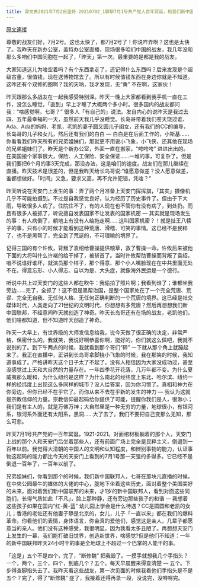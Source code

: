 ```yaml
---
title: 郭文贵2021年7月2日盖特 20210702_1聊聊7月1号共产党人百年冥诞，和我们新中国联邦……全球连线直播……最大的不同之处是什么？
---
```


[原文連接](https://gnews.org/ThreadView/53481190)

尊敬的战友们好，7月2号。这也太快了，都7月2号了！你说咋弄啊？这也是太快了。我昨天在新办公室，盖特办公室直播，现场很多咱们中国的战友，我几年没和那么多咱们中国同胞在一起了，「昨天」第一次。最重要的是都是我的战友。


大家知道这儿为啥空着吗？有个东西拿走了，还记得什么东西吗？后来发现是个超级古董，很值钱，现在送博物馆去了。所以有时候值钱东西在身边你就是不知道。这咋还有个双修的图啊？我的天呐，我才发现，无“黄” 不在啊，这家伙！


昨天跟那么多战友在一起我感受特别深。昨天一晚上大家都看到我手机一直在工作，没怎么睡觉，「直到」早上才睡了大概两个多小时。很多国内的战友都问我：“啥感觉啊，七哥？” 很多人「有自己的」说法。发自内心的说昨天是我过去四、五年最幸福的一天，虽然前天我几乎没睡觉。长岛哥带着我们苍天饶过谁、Ada、Ada的妈妈、老凯，老凯的妻子圆又圆儿子闺女，还有我们的CC的编导，长岛哥的儿子和女儿，然后还有我们的白白 — 白白是在后面工作的，小斯基……你看看我们昨天所有的兄弟姐妹们，那就更不用说小飞象，小飞侠，还其他在现场的兄弟姐妹们了。昨天是个新办公室，外面一直在搬家，“咵咵咵” 进进出出的。在美国搬个家事很大，保险、人工保险、安全保证……一堆的事，可复杂了。但是我们要把6个月的事3天完成，那没办法，这是咱们的速度。战友们在那儿继续在直播。昨天技术是很差的，但是我昨天给长岛哥说:“谁愿意做差？没人愿意做差，谁都想做好。「时间」又急，要求又高，再不允许犯错，凭啥？” 


昨天听说在天安门上发生的事：弄了两个月准备上天安门挥挥旗，「其实」摄像机几乎不可能拍摄到。不过是自我感觉良好，认为经历了历史事件了。但由于下大雨，导致很多人病了。住院住不了，有的人现在也不管你有没有病了，到处扔。而且有很多人被抓了，听说擅自发表国家不让发表的国家机密 — 其实就是现场发生的事：有人病倒了，躺地上有没有人给拖走啊……这叫国家机密？！就是扯王八犊子的事，只有小的时候才能看到这种荒唐、滑稽、可笑的事情。这已经不是民粹了，也不是黑帮了，完全到了荒诞的，不可理喻的境界了。


记得三国的有个许攸，背叛了袁绍给曹操提供粮草，救了曹操一命。许攸后来被他下面的大将叫什么许褚的给干掉了，被斩首了。当时许攸帮助曹操而背叛了袁绍，咱不说谁好谁坏，就演员那个样子，那个得意、那个小人嘴脸现在在中共里面无处不在。得意忘形、小人得志、自以为是、大头症，就像海外民运是一个德行。


听说中共上过天安门的这些人都在吹牛：我偷拍了照片啊；我看到谁了；谁都坐我旁边……完了，全抓了！这不但是黑帮治国，是整个国家处在了一个完全荒唐、荒谬、完全无自我、无任何人格、无任何正确判断的一个荒唐的境界。这已经是社交媒体时代，人类走向了21世纪的文明时代，你想想有多荒唐？然后再想想我们新中国联邦，不经意间昨天就创造了神奇。昨天长岛哥还有在场的战友，老凯他们，他们啥都知道，但不知道昨天创造了神奇。


昨天一大早上，有世界级的大师发信息给我，说今天做了很正确的决定，非常严格，保密什么的。我就笑，我说好啊恭喜你啊，挺好的，你们就这么做吧，我就不说别的了。到下午两点的时候，我就看到那个哥们“砰” 一下就从那个角上就蹦起来了。我正在直播中，正讲到长岛哥拿脚挠小飞象的时候，我在那笑的时候，我知道事成了。严格讲昨天这个日子太了不起了。没有人相信因为大家没成功过，甚至没感觉过上天和大自然的力量存在。一年四季花开花落，几万年都不变。为什么夏威夷那么暖和，为什么纽约是这样？为什么南北的经纬度上东北、哈尔滨、纽约一样的经纬度上出现这么多同样的城市？没人给答案，因为你习惯了。真相和神力在你旁边，但你已经不在乎它了。而你从来不去在乎新的发生的神力 — 我认为这就是宗教信仰的力量。宗教信仰最起码给你提供了可能，提醒你我们是人，很渺小；我们是有主人的，就是万佛万神；大自然里是一种无穷的力量，地球很小，有银河系，银河系外面还有太阳系，黑洞……大了去了。我们不要把自己变那么无知，那么可悲。


昨天7月1号共产党的一百年冥诞，1921-2021。对面棺材板躺着的那个人，天安门上战的那个人和天安门后坐着那些人，还有前面广场上完全是民粹主义，倒退到一百年以前。我觉得大清朝的中国人的文明和认知程度，和辨别事物的能力，认证事物这起码的能力都比今天的天安门上看到的7月1号那一天强的多得多。它已经不是倒退一百年了，一百年以前了。


兄弟姐妹们，你看到那个的时候，我们新中国联邦人，七哥在那块儿直播的时候，在中央公园最牛的媒体的大佬的中心，腚地下坐着这些历史，面对着整个美国美好的未来，面对着我们新中国联邦的未来，才1岁的新中国联邦人，看到对面这些同胞们，长得气质如此「不凡」，脸上那种静，还有旁边那些孩子的和谐 — 我想着这些孩子如果在国内“红-黄-蓝” 幼儿园上学会是什么待遇？CC是圆圆和老凯的女儿；香港的老佐还有他妻子静是北京的，女儿，儿子「一直以来」都在我们的爆料革命。你看他们的表情，身体语言，你会真的爱他们，感觉这是亲人，几辈子都愿意当的亲人。他们没有这种感受，我很明显，因为我看太多丑陋了。再想想天安门上发生的一幕，我们能打破旧世界，创造新世界，啥感觉?但是他们不知道：一年的新中国联邦昨天24小时干的事是全地球上不超过一个巴掌的人能干的事。


「这是」五个不是四个，完了，“断修魏” 把我毁了。一摸手就想我几个手指头？一个，两个，三个，四个，到底几个？五个。每天早晨醒来得查清楚 — 五个。下步得查脚指头去了。我昨天看这些战友，第一次见面的时候我看他们手指头是不是五个？完了，得了“断修魏” 症了，我接着还得再录一段，没说完，没嘚嘚完。
